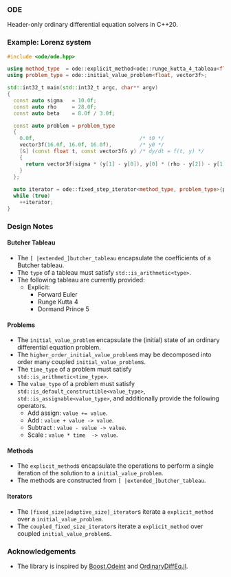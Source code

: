 ### ODE
Header-only ordinary differential equation solvers in C++20.

### Example: Lorenz system
```cpp
#include <ode/ode.hpp>

using method_type  = ode::explicit_method<ode::runge_kutta_4_tableau<float>>;
using problem_type = ode::initial_value_problem<float, vector3f>;

std::int32_t main(std::int32_t argc, char** argv)
{
  const auto sigma   = 10.0f;
  const auto rho     = 28.0f;
  const auto beta    = 8.0f / 3.0f;

  const auto problem = problem_type
  {
    0.0f,                                  /* t0 */
    vector3f(16.0f, 16.0f, 16.0f),         /* y0 */         
    [&] (const float t, const vector3f& y) /* dy/dt = f(t, y) */
    {
      return vector3f(sigma * (y[1] - y[0]), y[0] * (rho - y[2]) - y[1], y[0] * y[1] - beta * y[2]);
    }
  };
  
  auto iterator = ode::fixed_step_iterator<method_type, problem_type>{problem, 1.0f /* h */};
  while (true)
    ++iterator;
}
```

### Design Notes

#### Butcher Tableau
- The `[ |extended_]butcher_tableau` encapsulate the coefficients of a Butcher tableau. 
- The `type` of a tableau must satisfy `std::is_arithmetic<type>`.
- The following tableau are currently provided:
  - Explicit:
    - Forward Euler
    - Runge Kutta 4
    - Dormand Prince 5

#### Problems
- The `initial_value_problem` encapsulate the (initial) state of an ordinary differential equation problem.
- The `higher_order_initial_value_problem`s may be decomposed into order many coupled `initial_value_problem`s.
- The `time_type`  of a problem must satisfy `std::is_arithmetic<time_type>`.
- The `value_type` of a problem must satisfy `std::is_default_constructible<value_type>`, `std::is_assignable<value_type>`, and additionally provide the following operators.
  - Add assign: `value += value`.
  - Add       : `value + value -> value`.
  - Subtract  : `value - value -> value`.
  - Scale     : `value * time  -> value`.

#### Methods
- The `explicit_method`s encapsulate the operations to perform a single iteration of the solution to a `initial_value_problem`.
- The methods are constructed from `[ |extended_]butcher_tableau`.

#### Iterators
- The `[fixed_size|adaptive_size]_iterator`s iterate a `explicit_method` over a       `initial_value_problem`.
- The `coupled_fixed_size_iterator`s         iterate a `explicit_method` over coupled `initial_value_problem`s.

### Acknowledgements
- The library is inspired by [Boost.Odeint](https://github.com/boostorg/odeint) and [OrdinaryDiffEq.jl](https://github.com/SciML/OrdinaryDiffEq.jl).